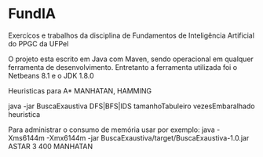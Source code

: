 # FundIA
Exercícos e trabalhos da disciplina de Fundamentos de Inteligência Artificial do PPGC da UFPel

O projeto esta escrito em Java com Maven, sendo operacional em qualquer ferramenta de desenvolvimento. Entretanto a 
ferramenta utilizada foi o Netbeans 8.1 e o JDK 1.8.0

Heuristicas para A*
MANHATAN, HAMMING

java -jar BuscaExaustiva DFS|BFS|IDS tamanhoTabuleiro vezesEmbaralhado heuristica


Para administrar o consumo de memória usar por exemplo:
      java -Xms6144m -Xmx6144m -jar BuscaExaustiva/target/BuscaExaustiva-1.0.jar ASTAR 3 400 MANHATAN 
